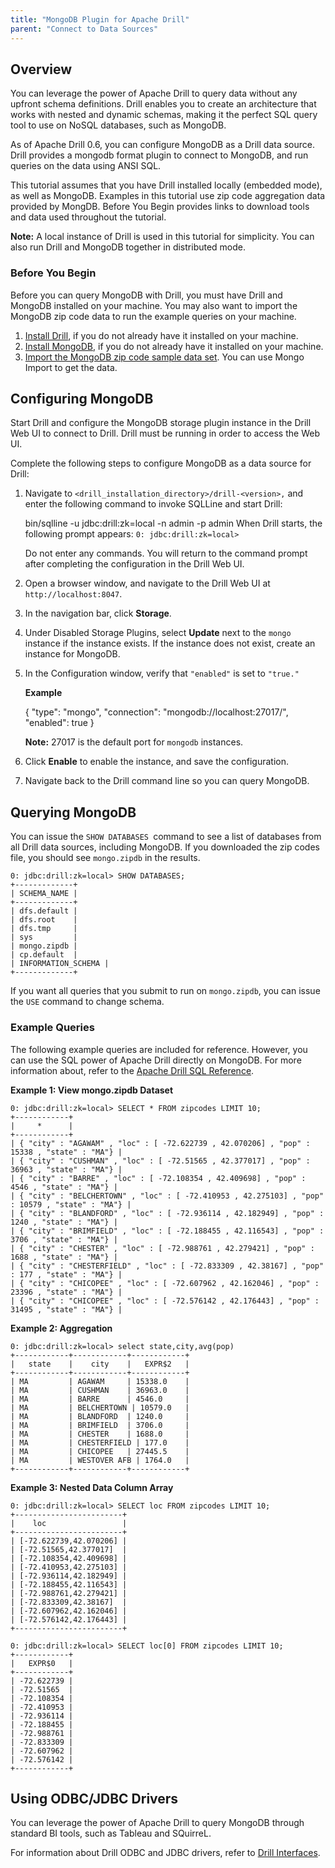 ```yaml
---
title: "MongoDB Plugin for Apache Drill"
parent: "Connect to Data Sources"
---
```

## Overview

You can leverage the power of Apache Drill to query data without any upfront
schema definitions. Drill enables you to create an architecture that works
with nested and dynamic schemas, making it the perfect SQL query tool to use
on NoSQL databases, such as MongoDB.

As of Apache Drill 0.6, you can configure MongoDB as a Drill data source.
Drill provides a mongodb format plugin to connect to MongoDB, and run queries
on the data using ANSI SQL.

This tutorial assumes that you have Drill installed locally (embedded mode),
as well as MongoDB. Examples in this tutorial use zip code aggregation data
provided by MongDB. Before You Begin provides links to download tools and data
used throughout the tutorial.

**Note:** A local instance of Drill is used in this tutorial for simplicity. You can also run Drill and MongoDB together in distributed mode.

### Before You Begin

Before you can query MongoDB with Drill, you must have Drill and MongoDB
installed on your machine. You may also want to import the MongoDB zip code
data to run the example queries on your machine.

  1. [Install Drill](/drill/docs/installing-drill-in-embedded-mode), if you do not already have it installed on your machine.
  2. [Install MongoDB](http://docs.mongodb.org/manual/installation), if you do not already have it installed on your machine.
  3. [Import the MongoDB zip code sample data set](http://docs.mongodb.org/manual/tutorial/aggregation-zip-code-data-set). You can use Mongo Import to get the data. 

## Configuring MongoDB

Start Drill and configure the MongoDB storage plugin instance in the Drill Web
UI to connect to Drill. Drill must be running in order to access the Web UI.

Complete the following steps to configure MongoDB as a data source for Drill:

  1. Navigate to `<drill_installation_directory>/drill-<version>,` and enter the following command to invoke SQLLine and start Drill:

        bin/sqlline -u jdbc:drill:zk=local -n admin -p admin
     When Drill starts, the following prompt appears: `0: jdbc:drill:zk=local>`

     Do not enter any commands. You will return to the command prompt after
completing the configuration in the Drill Web UI.
  2. Open a browser window, and navigate to the Drill Web UI at `http://localhost:8047`.
  3. In the navigation bar, click **Storage**.
  4. Under Disabled Storage Plugins, select **Update** next to the `mongo` instance if the instance exists. If the instance does not exist, create an instance for MongoDB.
  5. In the Configuration window, verify that `"enabled"` is set to ``"true."``

     **Example**
     
        {
          "type": "mongo",
          "connection": "mongodb://localhost:27017/",
          "enabled": true
        }

     **Note:** 27017 is the default port for `mongodb` instances. 
  6. Click **Enable** to enable the instance, and save the configuration.
  7. Navigate back to the Drill command line so you can query MongoDB.

## Querying MongoDB

You can issue the `SHOW DATABASES `command to see a list of databases from all
Drill data sources, including MongoDB. If you downloaded the zip codes file,
you should see `mongo.zipdb` in the results.

    0: jdbc:drill:zk=local> SHOW DATABASES;
    +-------------+
    | SCHEMA_NAME |
    +-------------+
    | dfs.default |
    | dfs.root    |
    | dfs.tmp     |
    | sys         |
    | mongo.zipdb |
    | cp.default  |
    | INFORMATION_SCHEMA |
    +-------------+

If you want all queries that you submit to run on `mongo.zipdb`, you can issue
the `USE` command to change schema.

### Example Queries

The following example queries are included for reference. However, you can use
the SQL power of Apache Drill directly on MongoDB. For more information about,
refer to the [Apache Drill SQL
Reference](/drill/docs/sql-reference).

**Example 1: View mongo.zipdb Dataset**

    0: jdbc:drill:zk=local> SELECT * FROM zipcodes LIMIT 10;
    +------------+
    |     *      |
    +------------+
    | { "city" : "AGAWAM" , "loc" : [ -72.622739 , 42.070206] , "pop" : 15338 , "state" : "MA"} |
    | { "city" : "CUSHMAN" , "loc" : [ -72.51565 , 42.377017] , "pop" : 36963 , "state" : "MA"} |
    | { "city" : "BARRE" , "loc" : [ -72.108354 , 42.409698] , "pop" : 4546 , "state" : "MA"} |
    | { "city" : "BELCHERTOWN" , "loc" : [ -72.410953 , 42.275103] , "pop" : 10579 , "state" : "MA"} |
    | { "city" : "BLANDFORD" , "loc" : [ -72.936114 , 42.182949] , "pop" : 1240 , "state" : "MA"} |
    | { "city" : "BRIMFIELD" , "loc" : [ -72.188455 , 42.116543] , "pop" : 3706 , "state" : "MA"} |
    | { "city" : "CHESTER" , "loc" : [ -72.988761 , 42.279421] , "pop" : 1688 , "state" : "MA"} |
    | { "city" : "CHESTERFIELD" , "loc" : [ -72.833309 , 42.38167] , "pop" : 177 , "state" : "MA"} |
    | { "city" : "CHICOPEE" , "loc" : [ -72.607962 , 42.162046] , "pop" : 23396 , "state" : "MA"} |
    | { "city" : "CHICOPEE" , "loc" : [ -72.576142 , 42.176443] , "pop" : 31495 , "state" : "MA"} |

**Example 2: Aggregation**

    0: jdbc:drill:zk=local> select state,city,avg(pop)
    +------------+------------+------------+
    |   state    |    city    |   EXPR$2   |
    +------------+------------+------------+
    | MA         | AGAWAM     | 15338.0    |
    | MA         | CUSHMAN    | 36963.0    |
    | MA         | BARRE      | 4546.0     |
    | MA         | BELCHERTOWN | 10579.0   |
    | MA         | BLANDFORD  | 1240.0     |
    | MA         | BRIMFIELD  | 3706.0     |
    | MA         | CHESTER    | 1688.0     |
    | MA         | CHESTERFIELD | 177.0    |
    | MA         | CHICOPEE   | 27445.5    |
    | MA         | WESTOVER AFB | 1764.0   |
    +------------+------------+------------+

**Example 3: Nested Data Column Array**

    0: jdbc:drill:zk=local> SELECT loc FROM zipcodes LIMIT 10;
    +------------------------+
    |    loc                 |
    +------------------------+
    | [-72.622739,42.070206] |
    | [-72.51565,42.377017]  |
    | [-72.108354,42.409698] |
    | [-72.410953,42.275103] |
    | [-72.936114,42.182949] |
    | [-72.188455,42.116543] |
    | [-72.988761,42.279421] |
    | [-72.833309,42.38167]  |
    | [-72.607962,42.162046] |
    | [-72.576142,42.176443] |
    +------------------------+
        
    0: jdbc:drill:zk=local> SELECT loc[0] FROM zipcodes LIMIT 10;
    +------------+
    |   EXPR$0   |
    +------------+
    | -72.622739 |
    | -72.51565  |
    | -72.108354 |
    | -72.410953 |
    | -72.936114 |
    | -72.188455 |
    | -72.988761 |
    | -72.833309 |
    | -72.607962 |
    | -72.576142 |
    +------------+

## Using ODBC/JDBC Drivers

You can leverage the power of Apache Drill to query MongoDB through standard
BI tools, such as Tableau and SQuirreL.

For information about Drill ODBC and JDBC drivers, refer to [Drill Interfaces](/drill/docs/odbc-jdbc-interfaces).
